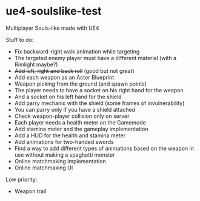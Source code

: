 # ue4-soulslike-test
Multiplayer Souls-like made with UE4

Stuff to do:

* Fix backward-right walk animation while targeting
* The targeted enemy player must have a different material (with a Rimlight maybe?)
* ~~Add left, right and back roll~~ (good but not great)
* Add each weapon as an Actor Blueprint
* Weapon picking from the ground (and spawn points)
* The player needs to have a socket on his right hand for the weapon
* And a socket on his left hand for the shield
* Add parry mechanic with the shield (some frames of invulnerability)
* You can parry only if you have a shield attached
* Check weapon-player collision only on server
* Each player needs a health meter on the Gamemode
* Add stamina meter and the gameplay implementation
* Add a HUD for the health and stamina meter
* Add animations for two-handed swords
* Find a way to add different types of animations based on the weapon in use without making a spaghetti monster
* Online matchmaking implementation
* Online matchmaking UI

Low priority:

* Weapon trail
